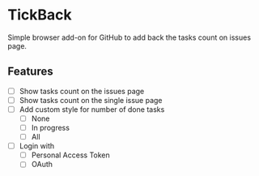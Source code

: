 # TickBack

Simple browser add-on for GitHub to add back the tasks count on issues page.

## Features

- [ ] Show tasks count on the issues page
- [ ] Show tasks count on the single issue page
- [ ] Add custom style for number of done tasks
    - [ ] None
    - [ ] In progress
    - [ ] All
- [ ] Login with
    - [ ] Personal Access Token
    - [ ] OAuth